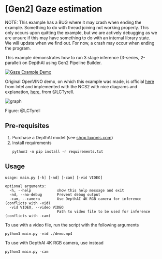 # [Gen2] Gaze estimation

NOTE: This example has a BUG where it may crash when ending the example.  Something to do with thread joining not working properly.  This only occurs upon quitting the example, but we are actively debugging as we are unsure if this may have something to do with an internal library state.  We will update when we find out.  For now, a crash may occur when ending the program.

This example demonstrates how to run 3 stage inference (3-series, 2-parallel) on DepthAI using Gen2 Pipeline Builder.

[![Gaze Example Demo](https://user-images.githubusercontent.com/5244214/106155937-4fa7bb00-6181-11eb-8c23-21abe12f7fe4.gif)](https://user-images.githubusercontent.com/5244214/106155520-0f483d00-6181-11eb-8b95-a2cb73cc4bac.mp4)


Original OpenVINO demo, on which this example was made, is official [here](https://docs.openvinotoolkit.org/2021.1/omz_demos_gaze_estimation_demo_README.html) from Intel and implemented with the NCS2 with nice diagrams and explanation, [here](https://github.com/LCTyrell/Gaze_pointer_controller), from @LCTyrell.

![graph](https://user-images.githubusercontent.com/32992551/103378235-de4fec00-4a9e-11eb-88b2-621180f7edef.jpeg)

Figure: @LCTyrell

## Pre-requisites

1. Purchase a DepthAI model (see [shop.luxonis.com](https://shop.luxonis.com/))
2. Install requirements
   ```
   python3 -m pip install -r requirements.txt
   ```

## Usage

```
usage: main.py [-h] [-nd] [-cam] [-vid VIDEO]

optional arguments:
  -h, --help            show this help message and exit
  -nd, --no-debug       Prevent debug output
  -cam, --camera        Use DepthAI 4K RGB camera for inference (conflicts with -vid)
  -vid VIDEO, --video VIDEO
                        Path to video file to be used for inference (conflicts with -cam)
```

To use with a video file, run the script with the following arguments

```
python3 main.py -vid ./demo.mp4
```

To use with DepthAI 4K RGB camera, use instead

```
python3 main.py -cam
``` 
